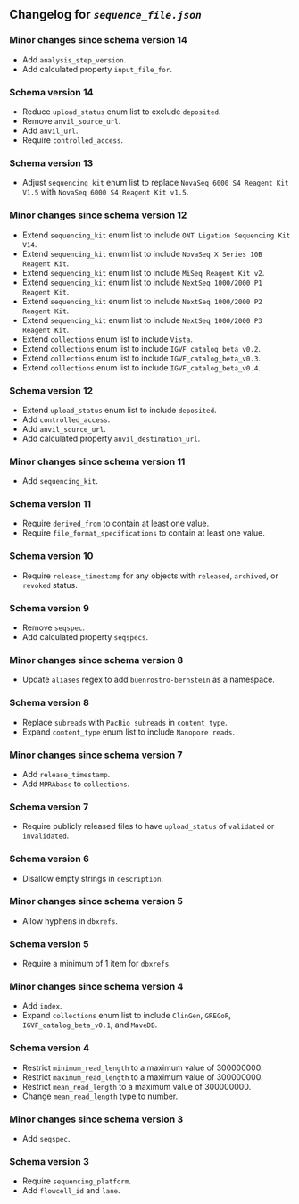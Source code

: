 ## Changelog for *`sequence_file.json`*

### Minor changes since schema version 14

* Add `analysis_step_version`.
* Add calculated property `input_file_for`.

### Schema version 14

* Reduce `upload_status` enum list to exclude `deposited`.
* Remove `anvil_source_url`.
* Add `anvil_url`.
* Require `controlled_access`.

### Schema version 13

* Adjust `sequencing_kit` enum list to replace `NovaSeq 6000 S4 Reagent Kit V1.5` with `NovaSeq 6000 S4 Reagent Kit v1.5`.

### Minor changes since schema version 12

* Extend `sequencing_kit` enum list to include `ONT Ligation Sequencing Kit V14`.
* Extend `sequencing_kit` enum list to include `NovaSeq X Series 10B Reagent Kit`.
* Extend `sequencing_kit` enum list to include `MiSeq Reagent Kit v2`.
* Extend `sequencing_kit` enum list to include `NextSeq 1000/2000 P1 Reagent Kit`.
* Extend `sequencing_kit` enum list to include `NextSeq 1000/2000 P2 Reagent Kit`.
* Extend `sequencing_kit` enum list to include `NextSeq 1000/2000 P3 Reagent Kit`.
* Extend `collections` enum list to include `Vista`.
* Extend `collections` enum list to include `IGVF_catalog_beta_v0.2`.
* Extend `collections` enum list to include `IGVF_catalog_beta_v0.3`.
* Extend `collections` enum list to include `IGVF_catalog_beta_v0.4`.

### Schema version 12

* Extend `upload_status` enum list to include `deposited`.
* Add `controlled_access`.
* Add `anvil_source_url`.
* Add calculated property `anvil_destination_url`.

### Minor changes since schema version 11

* Add `sequencing_kit`.

### Schema version 11

* Require `derived_from` to contain at least one value.
* Require `file_format_specifications` to contain at least one value.

### Schema version 10

* Require `release_timestamp` for any objects with `released`, `archived`, or `revoked` status.

### Schema version 9

* Remove `seqspec`.
* Add calculated property `seqspecs`.

### Minor changes since schema version 8

* Update `aliases` regex to add `buenrostro-bernstein` as a namespace.

### Schema version 8

* Replace `subreads` with `PacBio subreads` in `content_type`.
* Expand `content_type` enum list to include `Nanopore reads`.

### Minor changes since schema version 7

* Add `release_timestamp`.
* Add `MPRAbase` to `collections`.

### Schema version 7

* Require publicly released files to have `upload_status` of `validated` or `invalidated`.

### Schema version 6

* Disallow empty strings in `description`.

### Minor changes since schema version 5

* Allow hyphens in `dbxrefs`.

### Schema version 5

* Require a minimum of 1 item for `dbxrefs`.

### Minor changes since schema version 4

* Add `index`.
* Expand `collections` enum list to include `ClinGen`, `GREGoR`, `IGVF_catalog_beta_v0.1`, and `MaveDB`.

### Schema version 4

* Restrict `minimum_read_length` to a maximum value of 300000000.
* Restrict `maximum_read_length` to a maximum value of 300000000.
* Restrict `mean_read_length` to a maximum value of 300000000.
* Change `mean_read_length` type to number.

### Minor changes since schema version 3

* Add `seqspec`.

### Schema version 3

* Require `sequencing_platform`.
* Add `flowcell_id` and `lane`.
